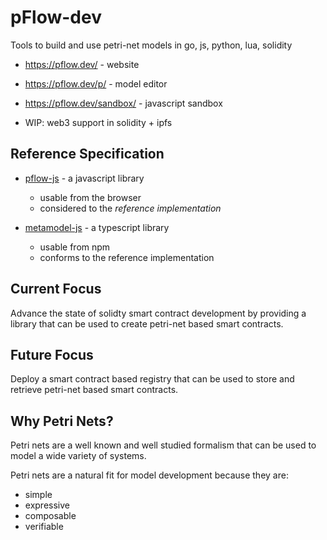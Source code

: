 # pFlow-dev
Tools to build and use petri-net models in go, js, python, lua, solidity

- https://pflow.dev/ - website
- https://pflow.dev/p/ - model editor
- https://pflow.dev/sandbox/ - javascript sandbox

- WIP: web3 support in solidity + ipfs

## Reference Specification
* [pflow-js](https://github.com/pFlow-dev/pflow-js) - a javascript library
  * usable from the browser
  * considered to the *reference implementation*
   
* [metamodel-js](https://github.com/pFlow-dev/metamodel-js) - a typescript library
  * usable from npm
  * conforms to the reference implementation

## Current Focus

Advance the state of solidty smart contract development by
providing a library that can be used to create petri-net based
smart contracts.

## Future Focus

Deploy a smart contract based registry that can be used to
store and retrieve petri-net based smart contracts.

## Why Petri Nets?

Petri nets are a well known and well studied formalism that
can be used to model a wide variety of systems.

Petri nets are a natural fit for model development
because they are:

* simple
* expressive
* composable
* verifiable

